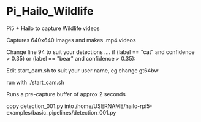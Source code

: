 # Pi_Hailo_Wildlife
Pi5 + Hailo to capture Wildlife videos

Captures 640x640 images and makes .mp4 videos

Change line 94 to suit your detections .... if (label == "cat" and confidence > 0.35) or (label == "bear" and confidence > 0.35):

Edit start_cam.sh to suit your user name, eg change gt64bw

run with ./start_cam.sh

Runs a pre-capture buffer of approx 2 seconds

copy detection_001.py into /home/USERNAME/hailo-rpi5-examples/basic_pipelines/detection_001.py
